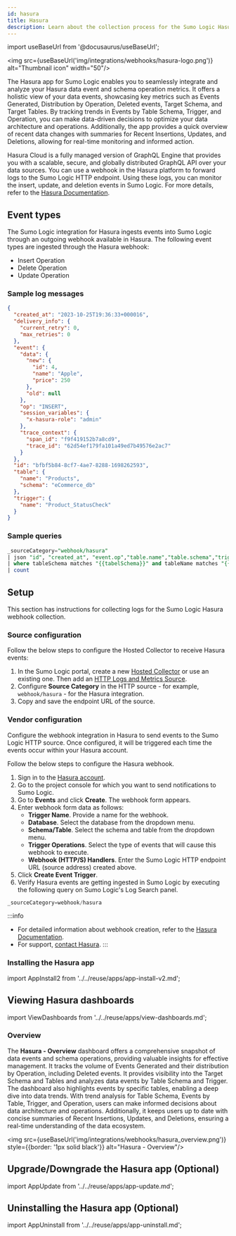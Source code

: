 ```yaml
---
id: hasura
title: Hasura
description: Learn about the collection process for the Sumo Logic Hasura integration.
---
```

import useBaseUrl from '@docusaurus/useBaseUrl';

<img src={useBaseUrl('img/integrations/webhooks/hasura-logo.png')} alt="Thumbnail icon" width="50"/>


The Hasura app for Sumo Logic enables you to seamlessly integrate and analyze your Hasura data event and schema operation metrics. It offers a holistic view of your data events, showcasing key metrics such as Events Generated, Distribution by Operation, Deleted events, Target Schema, and Target Tables. By tracking trends in Events by Table Schema, Trigger, and Operation, you can make data-driven decisions to optimize your data architecture and operations. Additionally, the app provides a quick overview of recent data changes with summaries for Recent Insertions, Updates, and Deletions, allowing for real-time monitoring and informed action.

Hasura Cloud is a fully managed version of GraphQL Engine that provides you with a scalable, secure, and globally distributed GraphQL API over your data sources. You can use a webhook in the Hasura platform to forward logs to the Sumo Logic HTTP endpoint. Using these logs, you can monitor the insert, update, and deletion events in Sumo Logic. For more details, refer to the [Hasura Documentation](https://hasura.io/docs/latest/hasura-cloud/overview/).

## Event types

The Sumo Logic integration for Hasura ingests events into Sumo Logic through an outgoing webhook available in Hasura. The following event types are ingested through the Hasura webhook:
- Insert Operation
- Delete Operation
- Update Operation

### Sample log messages

```json
{
  "created_at": "2023-10-25T19:36:33+000016",
  "delivery_info": {
    "current_retry": 0,
    "max_retries": 0
  },
  "event": {
    "data": {
      "new": {
        "id": 4,
        "name": "Apple",
        "price": 250
      },
      "old": null
    },
    "op": "INSERT",
    "session_variables": {
      "x-hasura-role": "admin"
    },
    "trace_context": {
      "span_id": "f9f419152b7a8cd9",
      "trace_id": "62d54ef179fa101a49ed7b49576e2ac7"
    }
  },
  "id": "bfbf5b84-8cf7-4ae7-8288-1698262593",
  "table": {
    "name": "Products",
    "schema": "eCommerce_db"
  },
  "trigger": {
    "name": "Product_StatusCheck"
  }
}
```
### Sample queries

```sql
_sourceCategory="webhook/hasura"
| json "id", "created_at", "event.op","table.name","table.schema","trigger.name" as id, created_at, operation, tableName, tableSchema, triggerName nodrop
| where tableSchema matches "{{tabelSchema}}" and tableName matches "{{tabelName}}" and operation matches "{{operation}}" and triggerName matches "{{triggerName}}"
| count
```
## Setup

This section has instructions for collecting logs for the Sumo Logic Hasura webhook collection.

### Source configuration

Follow the below steps to configure the Hosted Collector to receive Hasura events:

1. In the Sumo Logic portal, create a new [Hosted Collector](/docs/send-data/hosted-collectors/configure-hosted-collector/) or use an existing one. Then add an [HTTP Logs and Metrics Source](/docs/send-data/hosted-collectors/http-source/logs-metrics/#configure-an-httplogs-and-metrics-source).
2. Configure **Source Category** in the HTTP source - for example, `webhook/hasura` - for the Hasura integration.
3. Copy and save the endpoint URL of the source.

### Vendor configuration

Configure the webhook integration in Hasura to send events to the Sumo Logic HTTP source. Once configured, it will be triggered each time the events occur within your Hasura account.

Follow the below steps to configure the Hasura webhook.

1. Sign in to the [Hasura account](https://cloud.hasura.io/signup).
2. Go to the project console for which you want to send notifications to Sumo Logic.
3. Go to **Events** and click **Create**. The webhook form appears.
5. Enter webhook form data as follows:
    - **Trigger Name**. Provide a name for the webhook.
    - **Database**. Select the database from the dropdown menu.
    - **Schema/Table**. Select the schema and table from the dropdown menu.
    - **Trigger Operations**. Select the type of events that will cause this webhook to execute.
    - **Webhook (HTTP/S) Handlers**. Enter the Sumo Logic HTTP endpoint URL (source address) created above.
6. Click **Create Event Trigger**.
7. Verify Hasura events are getting ingested in Sumo Logic by executing the following query on Sumo Logic's Log Search panel.
```sql
_sourceCategory=webhook/hasura
```

:::info
- For detailed information about webhook creation, refer to the [Hasura Documentation](https://hasura.io/docs/latest/event-triggers/create-trigger/).
- For support, [contact Hasura](https://cloud.hasura.io/support/create-ticket).
:::

### Installing the Hasura app

import AppInstall2 from '../../reuse/apps/app-install-v2.md';

<AppInstall2/>

## Viewing Hasura dashboards

import ViewDashboards from '../../reuse/apps/view-dashboards.md';

<ViewDashboards/>

### Overview

The **Hasura - Overview** dashboard offers a comprehensive snapshot of data events and schema operations, providing valuable insights for effective management. It tracks the volume of Events Generated and their distribution by Operation, including Deleted events. It provides visibility into the Target Schema and Tables and analyzes data events by Table Schema and Trigger. The dashboard also highlights events by specific tables, enabling a deep dive into data trends. With trend analysis for Table Schema, Events by Table, Trigger, and Operation, users can make informed decisions about data architecture and operations. Additionally, it keeps users up to date with concise summaries of Recent Insertions, Updates, and Deletions, ensuring a real-time understanding of the data ecosystem.

<img src={useBaseUrl('img/integrations/webhooks/hasura_overview.png')} style={{border: '1px solid black'}} alt="Hasura - Overview"/>

## Upgrade/Downgrade the Hasura app (Optional)

import AppUpdate from '../../reuse/apps/app-update.md';

<AppUpdate/>

## Uninstalling the Hasura app (Optional)

import AppUninstall from '../../reuse/apps/app-uninstall.md';

<AppUninstall/>
